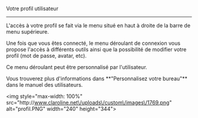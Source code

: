 Votre profil utilisateur

---

L'accès à votre profil se fait via le menu situé en haut à droite de la barre de menu supérieure.

Une fois que vous êtes connecté, le menu déroulant de connexion vous propose l'accès à différents outils ainsi que la possibilité de modifier votre profil \(mot de passe, avatar, etc\).

Ce menu déroulant peut être personnalisé par l'utilisateur.



Vous trouverez plus d'informations dans \*\*"Personnalisez votre bureau"\*\* dans le manuel des utilisateurs.



&lt;img style="max-width: 100%" src="http:\/\/www.claroline.net\/uploads\/custom\/images\/1769.png" alt="profil.PNG" width="240" height="344"&gt;

